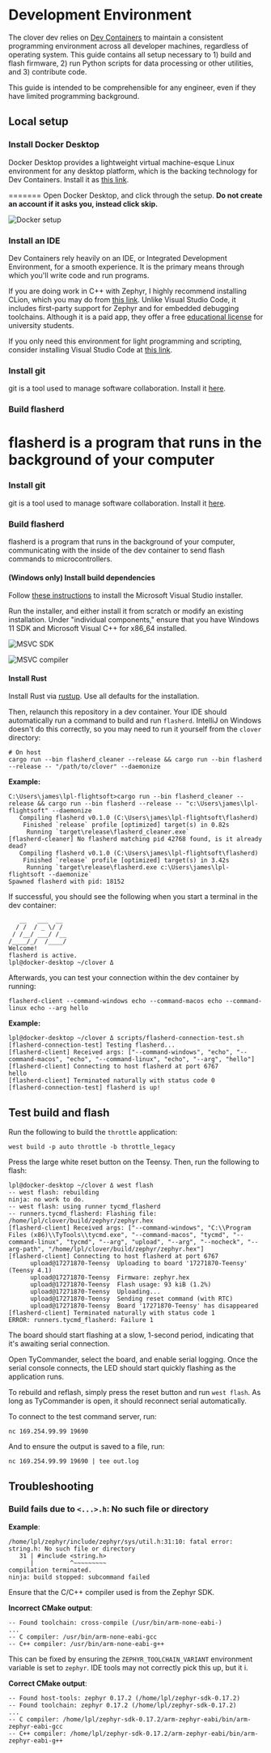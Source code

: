 # Development Environment

The clover dev relies on [Dev Containers](https://containers.dev/) to maintain a consistent programming environment
across all developer machines, regardless of operating system. This guide contains all setup necessary
to 1) build and flash firmware, 2) run Python scripts for data processing or other utilities, and 3)
contribute code.

This guide is intended to be comprehensible for any engineer, even if they have limited programming
background.

## Local setup

### Install Docker Desktop

Docker Desktop provides a lightweight virtual machine-esque Linux environment for any desktop platform,
which is the backing technology for Dev Containers. Install it
as [this link](https://www.docker.com/products/docker-desktop/).

=======
Open Docker Desktop, and click through the setup. **Do not create an account if it asks you, instead click skip.**

![Docker setup](docker-setup.png)

### Install an IDE

Dev Containers rely heavily on an IDE, or Integrated Development Environment, for a smooth experience.
It is the primary means through which you'll write code and run programs.

If you are doing work in C++ with Zephyr, I highly recommend installing CLion, which you may do
from [this link](https://www.jetbrains.com/clion/download). Unlike Visual Studio Code,
it includes first-party support for Zephyr and for embedded debugging toolchains. Although it is
a paid app, they offer a free [educational license](https://www.jetbrains.com/shop/eform/students) for university
students.

If you only need this environment for light programming and scripting, consider installing Visual Studio Code
at [this link](https://code.visualstudio.com/download).

### Install git

git is a tool used to manage software collaboration. Install it [here](https://git-scm.com/install/). 

### Build flasherd

flasherd is a program that runs in the background of your computer
=======
### Install git

git is a tool used to manage software collaboration. Install it [here](https://git-scm.com/install/).

### Build flasherd

flasherd is a program that runs in the background of your computer, communicating with the inside of the dev container
to send flash commands to microcontrollers.

#### (Windows only) Install build dependencies

Follow [these instructions](https://learn.microsoft.com/en-us/cpp/build/vscpp-step-0-installation?view=msvc-170#visual-studio-2022-installation)
to install the Microsoft Visual Studio installer.

Run the installer, and either install it from scratch or modify an existing installation. Under "individual
components," ensure that you have Windows 11 SDK and Microsoft Visual C++ for x86_64 installed.

![MSVC SDK](msvc-sdk.png)

![MSVC compiler](msvc-compiler.png)

#### Install Rust

Install Rust via [rustup](https://rustup.rs/). Use all defaults for the installation.

Then, relaunch this repository in a dev container. Your IDE should automatically run a command to build and run
`flasherd`. IntelliJ on Windows doesn't do this correctly, so you may need to run it yourself from the `clover`
directory:

```shell
# On host
cargo run --bin flasherd_cleaner --release && cargo run --bin flasherd --release -- "/path/to/clover" --daemonize
```

**Example:**

```text
C:\Users\james\lpl-flightsoft>cargo run --bin flasherd_cleaner --release && cargo run --bin flasherd --release -- "c:\Users\james\lpl-flightsoft" --daemonize
   Compiling flasherd v0.1.0 (C:\Users\james\lpl-flightsoft\flasherd)
    Finished `release` profile [optimized] target(s) in 0.82s
     Running `target\release\flasherd_cleaner.exe`
[flasherd-cleaner] No flasherd matching pid 42768 found, is it already dead?
   Compiling flasherd v0.1.0 (C:\Users\james\lpl-flightsoft\flasherd)
    Finished `release` profile [optimized] target(s) in 3.42s
     Running `target\release\flasherd.exe c:\Users\james\lpl-flightsoft --daemonize`
Spawned flasherd with pid: 18152
```

If successful, you should see the following when you start a terminal in the dev container:

```text
   __   ___  __
  / /  / _ \/ /                                                                                                                                                                                                                                                                                                     
 / /__/ ___/ /__                                                                                                                                                                                                                                                                                                    
/____/_/  /____/                                                                                                                                                                                                                                                                                                    
Welcome!                                                                                                                                                                                                                                                                                                            
flasherd is active.
lpl@docker-desktop ~/clover Δ 
```

Afterwards, you can test your connection within the dev container by running:

```shell
flasherd-client --command-windows echo --command-macos echo --command-linux echo --arg hello
```

**Example:**

```
lpl@docker-desktop ~/clover Δ scripts/flasherd-connection-test.sh
[flasherd-connection-test] Testing flasherd...
[flasherd-client] Received args: ["--command-windows", "echo", "--command-macos", "echo", "--command-linux", "echo", "--arg", "hello"]
[flasherd-client] Connecting to host flasherd at port 6767
hello
[flasherd-client] Terminated naturally with status code 0
[flasherd-connection-test] flasherd is up!
```

## Test build and flash

Run the following to build the `throttle` application:

```shell
west build -p auto throttle -b throttle_legacy
```

Press the large white reset button on the Teensy. Then, run the following to flash:

```text
lpl@docker-desktop ~/clover Δ west flash                                                                                                                                                                                                                                                                            
-- west flash: rebuilding
ninja: no work to do.                                                                                                                                                                                                                                                                                               
-- west flash: using runner tycmd_flasherd
-- runners.tycmd_flasherd: Flashing file: /home/lpl/clover/build/zephyr/zephyr.hex                                                                                                                                                                                                                                  
[flasherd-client] Received args: ["--command-windows", "C:\\Program Files (x86)\\TyTools\\tycmd.exe", "--command-macos", "tycmd", "--command-linux", "tycmd", "--arg", "upload", "--arg", "--nocheck", "--arg-path", "/home/lpl/clover/build/zephyr/zephyr.hex"]                                                    
[flasherd-client] Connecting to host flasherd at port 6767
      upload@17271870-Teensy  Uploading to board '17271870-Teensy' (Teensy 4.1)
      upload@17271870-Teensy  Firmware: zephyr.hex
      upload@17271870-Teensy  Flash usage: 93 kiB (1.2%)
      upload@17271870-Teensy  Uploading...
      upload@17271870-Teensy  Sending reset command (with RTC)
      upload@17271870-Teensy  Board '17271870-Teensy' has disappeared
[flasherd-client] Terminated naturally with status code 1
ERROR: runners.tycmd_flasherd: Failure 1
```

The board should start flashing at a slow, 1-second period, indicating that it's awaiting serial connection.

Open TyCommander, select the board, and enable serial logging. Once the serial console connects, the LED should start
quickly flashing as the application runs.

To rebuild and reflash, simply press the reset button and run `west flash`. As long as TyCommander is open, it should
reconnect serial automatically.

To connect to the test command server, run:

```shell
nc 169.254.99.99 19690
```

And to ensure the output is saved to a file, run:

```shell
nc 169.254.99.99 19690 | tee out.log
```

## Troubleshooting

### Build fails due to `<...>.h`: No such file or directory

**Example**:

```text
/home/lpl/zephyr/include/zephyr/sys/util.h:31:10: fatal error: string.h: No such file or directory
   31 | #include <string.h>
      |          ^~~~~~~~~~
compilation terminated.
ninja: build stopped: subcommand failed
```

Ensure that the C/C++ compiler used is from the Zephyr SDK.

**Incorrect CMake output**:

```text
-- Found toolchain: cross-compile (/usr/bin/arm-none-eabi-)
...
-- C compiler: /usr/bin/arm-none-eabi-gcc
-- C++ compiler: /usr/bin/arm-none-eabi-g++
```

This can be fixed by ensuring the `ZEPHYR_TOOLCHAIN_VARIANT` environment variable is set to `zephyr`. IDE tools may not
correctly pick this up, but it i.

**Correct CMake output**:

```text
-- Found host-tools: zephyr 0.17.2 (/home/lpl/zephyr-sdk-0.17.2)
-- Found toolchain: zephyr 0.17.2 (/home/lpl/zephyr-sdk-0.17.2)
...
-- C compiler: /home/lpl/zephyr-sdk-0.17.2/arm-zephyr-eabi/bin/arm-zephyr-eabi-gcc
-- C++ compiler: /home/lpl/zephyr-sdk-0.17.2/arm-zephyr-eabi/bin/arm-zephyr-eabi-g++
```
